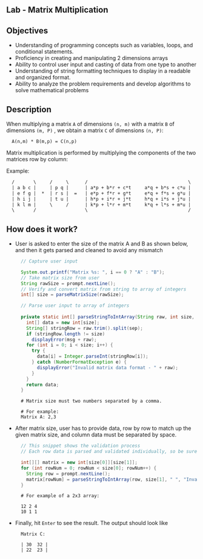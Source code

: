 ## Lab - Matrix Multiplication

## Objectives
- Understanding of programming concepts such as variables, loops, and conditional statements.
- Proficiency in creating and manipulating 2 dimensions arrays
- Ability to control user input and casting of data from one type to another
- Understanding of string formatting techniques to display in a readable and organized format.
- Ability to analyze the problem requirements and develop algorithms to solve mathematical problems

## Description
When multiplying a matrix `A` of dimensions `(n, m)` with a matrix `B` of dimensions `(m, P)` , we obtain a matrix `C` of dimensions `(n, P)`:
  ```Scripting
    A(n,m) * B(m,p) = C(n,p)
  ```

Matrix multiplication is performed by multiplying the components of the two matrices row by column:

Example:
```xml
  /       \     /     \      /                                     \
  | a b c |     | p q |      | a*p + b*r + c*t     a*q + b*s + c*u |
  | e f g |  *  | r s |  =   | e*p + f*r + g*t     e*q + f*s + g*u |
  | h i j |     | t u |      | h*p + i*r + j*t     h*q + i*s + j*u |
  | k l m |     \     /      | k*p + l*r + m*t     k*q + l*s + m*u |
  \       /                  \                                     /
```

## How does it work?
- User is asked to enter the size of the matrix A and B as shown below, and then it gets parsed and cleaned to avoid any mismatch
  ```java
    // Capture user input
  
    System.out.printf("Matrix %s: ", i == 0 ? "A" : "B");
    // Take matrix size from user
    String rawSize = prompt.nextLine();
    // Verify and convert matrix from string to array of integers
    int[] size = parseMatrixSize(rawSize);
  ```
  ```java
    // Parse user input to array of integers
    
    private static int[] parseStringToIntArray(String raw, int size, String sep, String msg) {
      int[] data = new int[size];
      String[] stringRow = raw.trim().split(sep);
      if (stringRow.length != size)
        displayError(msg + raw);
      for (int i = 0; i < size; i++) {
        try {
          data[i] = Integer.parseInt(stringRow[i]);
        } catch (NumberFormatException e) {
          displayError("Invalid matrix data format - " + raw);
        }
      }
      return data;
    }
  ```
  ```shell
    # Matrix size must two numbers separated by a comma.
  
    # For example:
    Matrix A: 2,3
  ```
- After matrix size, user has to provide data, row by row to match up the given matrix size, and column data must be separated by space.
  ```java
    // This snippet shows the validation process
    // Each row data is parsed and validated individually, so be sure to provide valid data according to the size you've provided
  
    int[][] matrix = new int[size[0]][size[1]];
    for (int rowNum = 0; rowNum < size[0]; rowNum++) {
      String row = prompt.nextLine();
      matrix[rowNum] = parseStringToIntArray(row, size[1], " ", "Invalid matrix row data - ");
    }
  ```
  ```shell
    # For example of a 2x3 array:
  
    12 2 4
    10 1 1
  ```
- Finally, hit `Enter` to see the result. The output should look like
  ```shell
    Matrix C:

    | 30  32 |
    | 22  23 |
  ```
